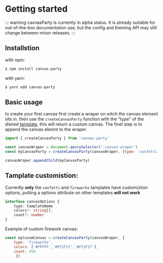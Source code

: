 # Getting started 

::: warning
cavnasParty is currently in alpha status. It is already suitable for out-of-the-box documentation use, but the config and theming API may still change between minor releases.
:::

## Installstion

with npm:

```Bash
$ npm install canvas-party
```
with yarn:
```Bash
$ yarn add canvas-party
```

## Basic usage

to create your first canvas first create a wraper on witch the canvas element sits in.
then use the `createCanvasParty` function  with the "type" of the disired [tamplate](/tameplates), this will return a custom canvas.
The finel step is to append the canvas elemnt to the wraper.


```js 
import { createCanvasParty } from 'canvas-party'

const canvasWraper = document.qeurySelector('.canvas-wraper')
const myCanvasParty = createCanvasParty(canvasWraper, {type: 'confetti'})

canvasWraper.appendChild(myCanvasParty)

```


## Tamplate customistion:
 
Currently **only** the `confetti` and `fireworks` tamplates have customiztion options, putting a options attribute on other 
templates **will not work**

```ts 
interface canvasOptions {
    type: tamplateName
    colors?: string[],
    count?: number
}
```
Example of custom firework canvas:
```js 
const myCusomCanvas = createCanvasParty(canvasWraper, {
    type: 'fireworks',
    colors: ['#FFFFF','#FF1F1f','#FF1F1f'],
    count: 450
     })
```
 
